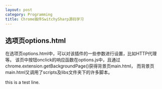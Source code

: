 ```yaml
---
layout: post
category: Programming
title: Chrome插件SwitchySharp源码学习
---
```


## 选项页options.html

在选项页options.html中，可以对该插件的一些参数进行设置，比如HTTP代理等。
该页中按钮onclick的响应函数在options.js中，且通过
chrome.extension.getBackgroundPage()获得背景页main.html，
而背景页main.html又调用了scripts及libs文件夹下的许多脚本。

this is a test line.
